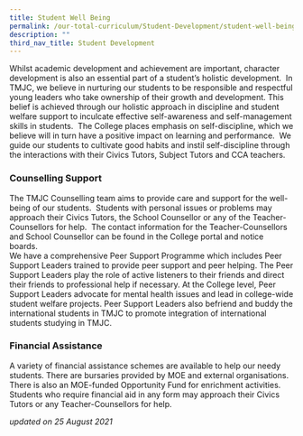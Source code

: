 ```yaml
---
title: Student Well Being
permalink: /our-total-curriculum/Student-Development/student-well-being
description: ""
third_nav_title: Student Development
---
```

Whilst academic development and achievement are important, character development is also an essential part of a student’s holistic development.  In TMJC, we believe in nurturing our students to be responsible and respectful young leaders who take ownership of their growth and development. This belief is achieved through our holistic approach in discipline and student welfare support to inculcate effective self-awareness and self-management skills in students.  The College places emphasis on self-discipline, which we believe will in turn have a positive impact on learning and performance.  We guide our students to cultivate good habits and instil self-discipline through the interactions with their Civics Tutors, Subject Tutors and CCA teachers.  
  

### Counselling Support

The TMJC Counselling team aims to provide care and support for the well-being of our students.  Students with personal issues or problems may approach their Civics Tutors, the School Counsellor or any of the Teacher-Counsellors for help.  The contact information for the Teacher-Counsellors and School Counsellor can be found in the College portal and notice boards.  
We have a comprehensive Peer Support Programme which includes Peer Support Leaders trained to provide peer support and peer helping. The Peer Support Leaders play the role of active listeners to their friends and direct their friends to professional help if necessary. At the College level, Peer Support Leaders advocate for mental health issues and lead in college-wide student welfare projects. Peer Support Leaders also befriend and buddy the international students in TMJC to promote integration of international students studying in TMJC.  
  
### Financial Assistance  
A variety of financial assistance schemes are available to help our needy students. There are bursaries provided by MOE and external organisations. There is also an MOE-funded Opportunity Fund for enrichment activities.  Students who require financial aid in any form may approach their Civics Tutors or any Teacher-Counsellors for help.  

_updated on 25 August 2021_